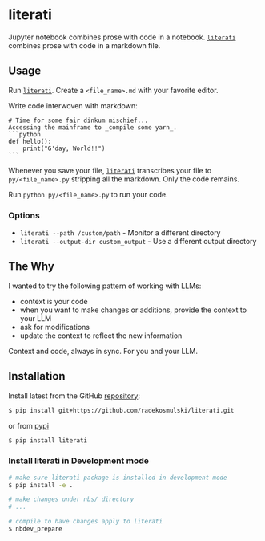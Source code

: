 # literati


<!-- WARNING: THIS FILE WAS AUTOGENERATED! DO NOT EDIT! -->

Jupyter notebook combines prose with code in a notebook.
[`literati`](https://radekosmulski.github.io/literati/core.html#literati)
combines prose with code in a markdown file.

## Usage

Run
[`literati`](https://radekosmulski.github.io/literati/core.html#literati).
Create a `<file_name>.md` with your favorite editor.

Write code interwoven with markdown:

    # Time for some fair dinkum mischief...
    Accessing the mainframe to _compile some yarn_.
    ```python
    def hello():
        print("G'day, World!!")
    ```

Whenever you save your file,
[`literati`](https://radekosmulski.github.io/literati/core.html#literati)
transcribes your file to `py/<file_name>.py` stripping all the markdown.
Only the code remains.

Run `python py/<file_name>.py` to run your code.

### Options

- `literati --path /custom/path` - Monitor a different directory
- `literati --output-dir custom_output` - Use a different output
  directory

## The Why

I wanted to try the following pattern of working with LLMs:

- context is your code
- when you want to make changes or additions, provide the context to
  your LLM
- ask for modifications
- update the context to reflect the new information

Context and code, always in sync. For you and your LLM.

## Installation

Install latest from the GitHub
[repository](https://github.com/radekosmulski/literati):

``` sh
$ pip install git+https://github.com/radekosmulski/literati.git
```

or from [pypi](https://pypi.org/project/literati/)

``` sh
$ pip install literati
```

### Install literati in Development mode

``` sh
# make sure literati package is installed in development mode
$ pip install -e .

# make changes under nbs/ directory
# ...

# compile to have changes apply to literati
$ nbdev_prepare
```
